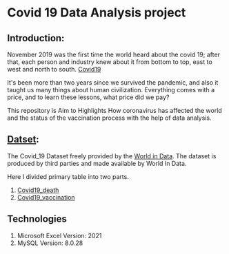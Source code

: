 # Covid 19 Data Analysis project

## Introduction: 
November 2019 was the first time the world heard about the covid 19;
after that, each person and industry knew about it from bottom to
top, east to west and north to south. [Covid19](https://en.wikipedia.org/wiki/COVID-19)

It's been more than two years since we survived the pandemic,
and also it taught us many things about human civilization.
 Everything comes with a price, and to learn these lessons,
  what price did we pay?  

This repository is Aim to Highlights How coronavirus has affected
the world and the status of the vaccination process with the help
 of data analysis. 

## [Datset](https://ourworldindata.org/covid-deaths): 
The Covid_19 Dataset freely provided by the [World in Data](https://ourworldindata.org/covid-deaths).
The dataset is produced by third parties and made available by World In Data.

Here I divided primary table into two parts.
1. [Covid19_death](https://github.com/Dev-analysis/Covid_19-/blob/master/Dataset/Covid19_Vaccinations.csv)
2. [Covid19_vaccination](https://github.com/Dev-analysis/Covid_19-/blob/master/Dataset/owid-covid-data(may2022).csv)


## Technologies
1. Microsoft Excel       Version: 2021 
2. MySQL                 Version: 8.0.28

